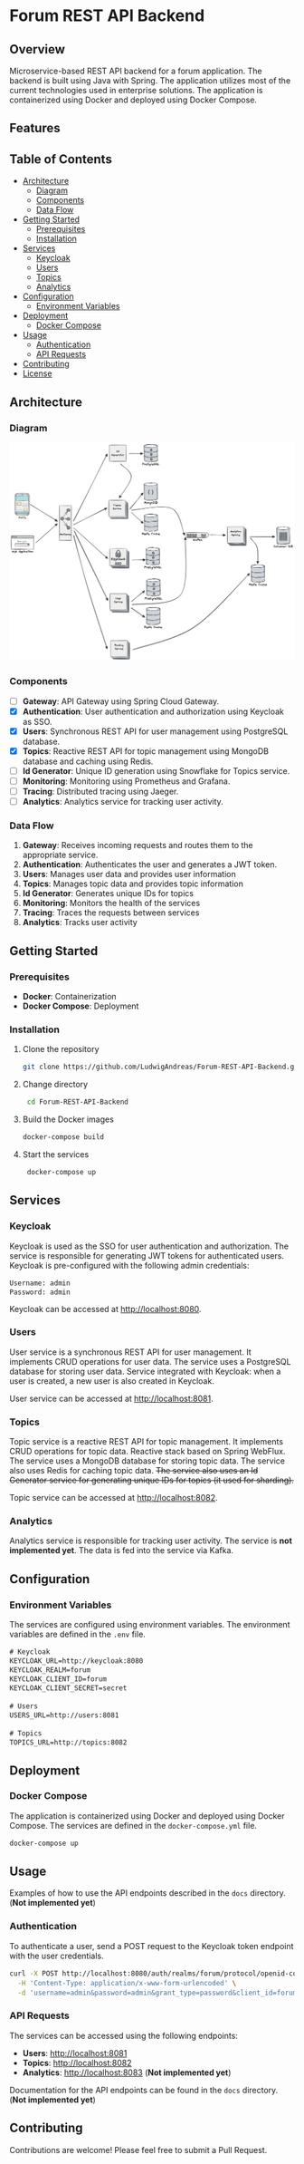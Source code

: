 # Forum REST API Backend

## Overview

Microservice-based REST API backend for a forum application. The backend is built using Java with Spring. The application utilizes most of the current technologies used in enterprise solutions. The application is containerized using Docker and deployed using Docker Compose.

## Features


## Table of Contents

- [Architecture](#architecture)
  - [Diagram](#diagram)
  - [Components](#components)
  - [Data Flow](#data-flow)
- [Getting Started](#getting-started)
  - [Prerequisites](#prerequisites)
  - [Installation](#installation)
- [Services](#services)
  - [Keycloak](#keycloak)
  - [Users](#users)
  - [Topics](#topics)
  - [Analytics](#analytics)
- [Configuration](#configuration)
  - [Environment Variables](#environment-variables)
- [Deployment](#deployment)
  - [Docker Compose](#docker-compose)
- [Usage](#usage)
  - [Authentication](#authentication)
  - [API Requests](#api-requests)
- [Contributing](#contributing)
- [License](#license)

## Architecture

### Diagram

![Architecture Diagram](img/architecture.png)

### Components

- [ ] **Gateway**: API Gateway using Spring Cloud Gateway.
- [x] **Authentication**: User authentication and authorization using Keycloak as SSO.
- [x] **Users**: Synchronous REST API for user management using PostgreSQL database.
- [x] **Topics**: Reactive REST API for topic management using MongoDB database and caching using Redis.
- [ ] **Id Generator**: Unique ID generation using Snowflake for Topics service.
- [ ] **Monitoring**: Monitoring using Prometheus and Grafana.
- [ ] **Tracing**: Distributed tracing using Jaeger.
- [ ] **Analytics**: Analytics service for tracking user activity.

### Data Flow

1. **Gateway**: Receives incoming requests and routes them to the appropriate service.
2. **Authentication**: Authenticates the user and generates a JWT token.
3. **Users**: Manages user data and provides user information
4. **Topics**: Manages topic data and provides topic information
5. **Id Generator**: Generates unique IDs for topics
6. **Monitoring**: Monitors the health of the services
7. **Tracing**: Traces the requests between services
8. **Analytics**: Tracks user activity

## Getting Started

### Prerequisites

- **Docker**: Containerization
- **Docker Compose**: Deployment

### Installation

1. Clone the repository

   ```sh
   git clone https://github.com/LudwigAndreas/Forum-REST-API-Backend.git
   ```

2. Change directory

   ```sh
    cd Forum-REST-API-Backend
    ```

3. Build the Docker images

   ```sh
   docker-compose build
   ```

4. Start the services

   ```sh
    docker-compose up
    ```

## Services

### Keycloak

Keycloak is used as the SSO for user authentication and authorization. The service is responsible for generating JWT tokens for authenticated users.
Keycloak is pre-configured with the following admin credentials:

```text
Username: admin
Password: admin
```

Keycloak can be accessed at [http://localhost:8080](http://localhost:8080).

### Users

User service is a synchronous REST API for user management. It implements CRUD operations for user data. The service uses a PostgreSQL database for storing user data. Service integrated with Keycloak: when a user is created, a new user is also created in Keycloak.

User service can be accessed at [http://localhost:8081](http://localhost:8081).

### Topics

Topic service is a reactive REST API for topic management. It implements CRUD operations for topic data. Reactive stack based on Spring WebFlux. The service uses a MongoDB database for storing topic data. The service also uses Redis for caching topic data. ~~The service also uses an Id Generator service for generating unique IDs for topics (it used for sharding).~~

Topic service can be accessed at [http://localhost:8082](http://localhost:8082).

### Analytics

Analytics service is responsible for tracking user activity. The service is **not implemented yet**. The data is fed into the service via Kafka.

## Configuration

### Environment Variables

The services are configured using environment variables. The environment variables are defined in the `.env` file.

```env
# Keycloak
KEYCLOAK_URL=http://keycloak:8080
KEYCLOAK_REALM=forum
KEYCLOAK_CLIENT_ID=forum
KEYCLOAK_CLIENT_SECRET=secret

# Users
USERS_URL=http://users:8081

# Topics
TOPICS_URL=http://topics:8082
```

## Deployment

### Docker Compose

The application is containerized using Docker and deployed using Docker Compose. The services are defined in the `docker-compose.yml` file.

```sh
docker-compose up
```

## Usage

Examples of how to use the API endpoints described in the `docs` directory. (**Not implemented yet**)

### Authentication

To authenticate a user, send a POST request to the Keycloak token endpoint with the user credentials.

```sh
curl -X POST http://localhost:8080/auth/realms/forum/protocol/openid-connect/token \
  -H 'Content-Type: application/x-www-form-urlencoded' \
  -d 'username=admin&password=admin&grant_type=password&client_id=forum&client_secret=secret'
```

### API Requests

The services can be accessed using the following endpoints:

- **Users**: [http://localhost:8081](http://localhost:8081)
- **Topics**: [http://localhost:8082](http://localhost:8082)
- **Analytics**: [http://localhost:8083](http://localhost:8083) (**Not implemented yet**)

Documentation for the API endpoints can be found in the `docs` directory. (**Not implemented yet**)

## Contributing

Contributions are welcome! Please feel free to submit a Pull Request.
